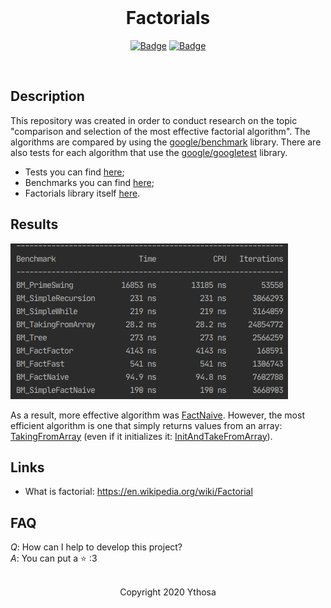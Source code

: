 <br>

<h1 align="center">Factorials</h1>
<div align="center">

[![Badge](https://img.shields.io/badge/Open-Source-important.svg?style=flat-square&logo=open-source-initiative&logoWidth=15&logoColor=orange)](https://ru.wikipedia.org/wiki/Open_source)
[![Badge](https://img.shields.io/badge/Made_with-Affection-ff69b4.svg?style=flat-square&logo=ko-fi&logoWidth=15&logoColor=ff69b4)](https://i.pinimg.com/736x/d7/5f/e3/d75fe32e7af10c3ed0bafb98816a6ce2.jpg)
    
</div>

<br>

## Description
This repository was created in order to conduct research on the topic 
"comparison and selection of the most effective factorial algorithm". 
The algorithms are compared by using the [google/benchmark](https://github.com/google/benchmark) library. 
There are also tests for each algorithm that use the [google/googletest](https://github.com/google/googletest) library. 
* Tests you can find [here](https://github.com/Ythosa/factorials/tree/master/factoriallib_tests);
* Benchmarks you can find [here](https://github.com/Ythosa/factorials/tree/master/factoriallib_benchmarks);
* Factorials library itself [here](https://github.com/Ythosa/factorials/tree/master/factoriallib).

## Results
<img src="https://github.com/Ythosa/factorials/blob/master/assets/results.jpg" alt="Results" />

As a result, more effective algorithm was
[FactNaive](https://github.com/Ythosa/factorials/blob/54a93c3b326b5143bd223258fb385f78ad79ba75/factoriallib/falgo.cpp#L280).
However, the most efficient algorithm is one that simply returns values from an array: 
[TakingFromArray](https://github.com/Ythosa/factorials/blob/54a93c3b326b5143bd223258fb385f78ad79ba75/factoriallib/falgo.cpp#L147) 
(even if it initializes it: [InitAndTakeFromArray](https://github.com/Ythosa/factorials/blob/54a93c3b326b5143bd223258fb385f78ad79ba75/factoriallib/falgo.cpp#L158)).

## Links
*	What is factorial: https://en.wikipedia.org/wiki/Factorial

## FAQ
*Q*: How can I help to develop this project?  
*A*: You can put a :star: :3

<br>

<div align="center">
  Copyright 2020 Ythosa
</div>
